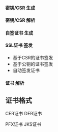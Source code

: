 

#### 密钥/CSR 生成
#### 密钥/CSR 解析

#### 自签证书 生成
#### SSL证书 签发

* 基于CSR的证书签发
* 基于公钥的证书签发
* 自动签发证书

#### 证书 解析





## 证书格式


CER证书
DER证书


PFX证书
JKS证书
